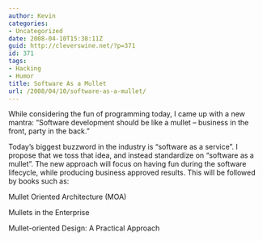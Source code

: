 ```yaml
---
author: Kevin
categories:
- Uncategorized
date: 2008-04-10T15:38:11Z
guid: http://cleverswine.net/?p=371
id: 371
tags:
- Hacking
- Humor
title: Software As a Mullet
url: /2008/04/10/software-as-a-mullet/
---
```


While considering the fun of programming today, I came up with a new mantra: “Software development should be like a mullet &#8211; business in the front, party in the back.”

Today&#8217;s biggest buzzword in the industry is “software as a service”. I propose that we toss that idea, and instead standardize on “software as a mullet”. The new approach will focus on having fun during the software lifecycle, while producing business approved results. This will be followed by books such as:

Mullet Oriented Architecture (MOA)
  
Mullets in the Enterprise
  
Mullet-oriented Design: A Practical Approach